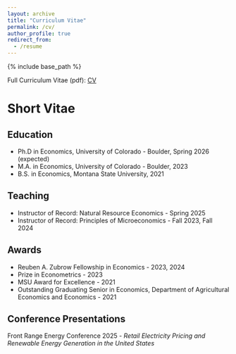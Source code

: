 ```yaml
---
layout: archive
title: "Curriculum Vitae"
permalink: /cv/
author_profile: true
redirect_from:
  - /resume
---
```


{% include base_path %}

Full Curriculum Vitae (pdf): [CV](/files/Truax_CV.pdf)

# Short Vitae

## Education
* Ph.D in Economics, University of Colorado - Boulder, Spring 2026 (expected)
* M.A. in Economics, University of Colorado - Boulder, 2023
* B.S. in Economics, Montana State University, 2021
 
## Teaching
* Instructor of Record: Natural Resource Economics - Spring 2025
* Instructor of Record: Principles of Microeconomics - Fall 2023, Fall 2024

## Awards
* Reuben A. Zubrow Fellowship in Economics - 2023, 2024
* Prize in Econometrics - 2023
* MSU Award for Excellence - 2021
* Outstanding Graduating Senior in Economics, Department of Agricultural Economics and Economics - 2021

## Conference Presentations
Front Range Energy Conference 2025 - _Retail Electricity Pricing and Renewable Energy Generation in the United States_
